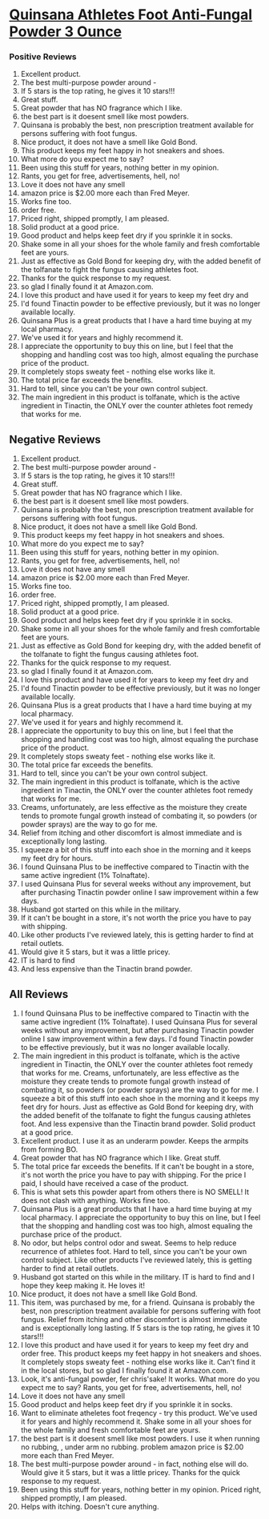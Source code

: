 # [Quinsana Athletes Foot Anti-Fungal Powder 3 Ounce](https://products.checkmycream.com/products/Quinsana-Athletes-Foot-Anti-Fungal-Powder-3-Ounce.html)

### Positive Reviews

<ol>
      <li>Excellent product.  </li>
      <li>The best multi-purpose powder around -</li>
      <li>If 5 stars is the top rating, he gives it 10 stars!!!</li>
      <li>Great stuff.</li>
      <li>Great powder that has NO fragrance which I like.  </li>
      <li>the best part is it doesent smell like most powders.</li>
      <li>Quinsana is probably the best, non prescription treatment available for persons suffering with foot fungus.</li>
      <li>Nice product, it does not have a smell like Gold Bond.</li>
      <li>This product keeps my feet happy in hot sneakers and shoes.  </li>
      <li>What more do you expect me to say?</li>
      <li>Been using this stuff for years, nothing better in my opinion.</li>
      <li>Rants, you get for free, advertisements, hell, no!</li>
      <li>Love it does not have any smell</li>
      <li>amazon price  is  $2.00 more each than Fred Meyer.</li>
      <li>Works fine too.</li>
      <li>order free.  </li>
      <li>Priced right, shipped promptly, I am pleased.</li>
      <li>Solid product at a good price.</li>
      <li>Good product and helps keep feet dry if you sprinkle it in socks.</li>
      <li>Shake some in all your shoes for the whole family and fresh comfortable feet are yours.</li>
      <li>Just as effective as Gold Bond for keeping dry, with the added benefit of the tolfanate to fight the fungus causing athletes foot.</li>
      <li>Thanks for the quick response to my request.</li>
      <li>so glad I finally found it at Amazon.com.</li>
      <li>I love this product and have used it for years to keep my feet dry and  </li>
      <li>I&#x27;d found Tinactin powder to be effective previously, but it was no longer available locally.</li>
      <li>Quinsana Plus is a great products that I have a hard time buying at my local pharmacy.  </li>
      <li>We&#x27;ve used it for years and highly recommend it.  </li>
      <li>I appreciate the opportunity to buy this on line, but I feel that the shopping and handling cost was too high, almost equaling the purchase price of the product.</li>
      <li>It completely stops sweaty feet - nothing else works like it.  </li>
      <li>The total price far exceeds the benefits.  </li>
      <li>Hard to tell, since you can&#x27;t be your own control subject.</li>
      <li>The main ingredient in this product is tolfanate, which is the active ingredient in Tinactin, the ONLY over the counter athletes foot remedy that works for me.</li>
</ol>


<h2>Negative Reviews</h2>
<ol>
<li> Excellent product.  </li>
<li> The best multi-purpose powder around -</li>
<li> If 5 stars is the top rating, he gives it 10 stars!!!</li>
<li> Great stuff.</li>
<li> Great powder that has NO fragrance which I like.  </li>
<li> the best part is it doesent smell like most powders.</li>
<li> Quinsana is probably the best, non prescription treatment available for persons suffering with foot fungus.</li>
<li> Nice product, it does not have a smell like Gold Bond.</li>
<li> This product keeps my feet happy in hot sneakers and shoes.  </li>
<li> What more do you expect me to say?</li>
<li> Been using this stuff for years, nothing better in my opinion.</li>
<li> Rants, you get for free, advertisements, hell, no!</li>
<li> Love it does not have any smell</li>
<li> amazon price  is  $2.00 more each than Fred Meyer.</li>
<li> Works fine too.</li>
<li> order free.  </li>
<li> Priced right, shipped promptly, I am pleased.</li>
<li> Solid product at a good price.</li>
<li> Good product and helps keep feet dry if you sprinkle it in socks.</li>
<li> Shake some in all your shoes for the whole family and fresh comfortable feet are yours.</li>
<li> Just as effective as Gold Bond for keeping dry, with the added benefit of the tolfanate to fight the fungus causing athletes foot.</li>
<li> Thanks for the quick response to my request.</li>
<li> so glad I finally found it at Amazon.com.</li>
<li> I love this product and have used it for years to keep my feet dry and  </li>
<li> I&#x27;d found Tinactin powder to be effective previously, but it was no longer available locally.</li>
<li> Quinsana Plus is a great products that I have a hard time buying at my local pharmacy.  </li>
<li> We&#x27;ve used it for years and highly recommend it.  </li>
<li> I appreciate the opportunity to buy this on line, but I feel that the shopping and handling cost was too high, almost equaling the purchase price of the product.</li>
<li> It completely stops sweaty feet - nothing else works like it.  </li>
<li> The total price far exceeds the benefits.  </li>
<li> Hard to tell, since you can&#x27;t be your own control subject.</li>
<li> The main ingredient in this product is tolfanate, which is the active ingredient in Tinactin, the ONLY over the counter athletes foot remedy that works for me.</li>
<li> Creams, unfortunately, are less effective as the moisture they create tends to promote fungal growth instead of combating it, so powders (or powder sprays) are the way to go for me.</li>
<li> Relief from itching and other discomfort is almost immediate and is exceptionally long lasting.</li>
<li> I squeeze a bit of this stuff into each shoe in the morning and it keeps my feet dry for hours.</li>
<li> I found Quinsana Plus to be ineffective compared to Tinactin with the same active ingredient (1% Tolnaftate).</li>
<li> I used Quinsana Plus for several weeks without any improvement, but after purchasing Tinactin powder online I saw improvement within a few days.</li>
<li> Husband got started on this while in the military.  </li>
<li> If it can&#x27;t be bought in a store, it&#x27;s not worth the price you have to pay with shipping.  </li>
<li> Like other products I&#x27;ve reviewed lately, this is getting harder to find at retail outlets.</li>
<li> Would give it 5 stars, but it was a little pricey.</li>
<li> IT is hard to find</li>
<li> And less expensive than the Tinactin brand powder.</li>
</ol>

<h2>All Reviews</h2>

<ol>
    <li> I found Quinsana Plus to be ineffective compared to Tinactin with the same active ingredient (1% Tolnaftate). I used Quinsana Plus for several weeks without any improvement, but after purchasing Tinactin powder online I saw improvement within a few days. I&#x27;d found Tinactin powder to be effective previously, but it was no longer available locally.</li>
    <li> The main ingredient in this product is tolfanate, which is the active ingredient in Tinactin, the ONLY over the counter athletes foot remedy that works for me. Creams, unfortunately, are less effective as the moisture they create tends to promote fungal growth instead of combating it, so powders (or powder sprays) are the way to go for me. I squeeze a bit of this stuff into each shoe in the morning and it keeps my feet dry for hours. Just as effective as Gold Bond for keeping dry, with the added benefit of the tolfanate to fight the fungus causing athletes foot. And less expensive than the Tinactin brand powder. Solid product at a good price.</li>
    <li> Excellent product.  I use it as an underarm powder.  Keeps the armpits from forming BO.</li>
    <li> Great powder that has NO fragrance which I like.  Great stuff.</li>
    <li> The total price far exceeds the benefits.  If it can&#x27;t be bought in a store, it&#x27;s not worth the price you have to pay with shipping.  For the price I paid, I should have received a case of the product.</li>
    <li> This is what sets this powder apart from others there is NO SMELL! It does not clash with anything. Works fine too.</li>
    <li> Quinsana Plus is a great products that I have a hard time buying at my local pharmacy.  I appreciate the opportunity to buy this on line, but I feel that the shopping and handling cost was too high, almost equaling the purchase price of the product.</li>
    <li> No odor, but helps control odor and sweat. Seems to help reduce recurrence of athletes foot. Hard to tell, since you can&#x27;t be your own control subject. Like other products I&#x27;ve reviewed lately, this is getting harder to find at retail outlets.</li>
    <li> Husband got started on this while in the military.  IT is hard to find and I hope they keep making it.  He loves it!</li>
    <li> Nice product, it does not have a smell like Gold Bond.</li>
    <li> This item, was purchased by me, for a friend. Quinsana is probably the best, non prescription treatment available for persons suffering with foot fungus. Relief from itching and other discomfort is almost immediate and is exceptionally long lasting. If 5 stars is the top rating, he gives it 10 stars!!!</li>
    <li> I love this product and have used it for years to keep my feet dry and  order free.  This product keeps my feet happy in hot sneakers and shoes.  It completely stops sweaty feet - nothing else works like it.  Can&#x27;t  find it in the local stores, but so glad I finally found it at Amazon.com.</li>
    <li> Look, it&#x27;s anti-fungal powder, fer chris&#x27;sake! It works. What more do you expect me to say? Rants, you get for free, advertisements, hell, no!</li>
    <li> Love it does not have any smell</li>
    <li> Good product and helps keep feet dry if you sprinkle it in socks.</li>
    <li> Want to eliminate atheletes foot freqency - try this product.  We&#x27;ve used it for years and highly recommend it.  Shake some in all your shoes for the whole family and fresh comfortable feet are yours.</li>
    <li> the best part is it doesent smell like most powders. I use it when running no rubbing, , under arm no rubbing. problem amazon price  is  $2.00 more each than Fred Meyer.</li>
    <li> The best multi-purpose powder around - in fact, nothing else will do. Would give it 5 stars, but it was a little pricey. Thanks for the quick response to my request.</li>
    <li> Been using this stuff for years, nothing better in my opinion. Priced right, shipped promptly, I am pleased.</li>
    <li> Helps with itching. Doesn&#x27;t cure anything.</li>
</ol>




